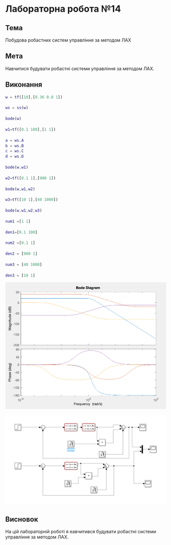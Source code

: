 # Лабораторна робота №14

## Тема

Побудова робастних систем управління за методом ЛАХ

## Мета

Навчитися будувати робастні системи управління за методом ЛАХ.

## Виконання

```matlab
w = tf([10],[0.36 0.8 1])

ws = ss(w)

bode(w)

w1=tf([0.1 100],[1 1])

a = ws.A
b = ws.B
c = ws.C
d = ws.D

bode(w,w1)

w2=tf([0.1 1],[900 1])

bode(w,w1,w2)

w3=tf([10 1],[40 1000])

bode(w,w1,w2,w3)

num1 =[1 1]

den1=[0.1 100]

num2 =[0.1 1]

den2 = [900 1]

num3 = [40 1000]

den3 = [10 1]
```

![Рисунок 1 - Боде діаграма](image.png)

![Рисунок 2 - Схема](image-1.png)


## Висновок

На цій лабораторній роботі я еавчитився будувати робастні системи управління за методом ЛАХ.
